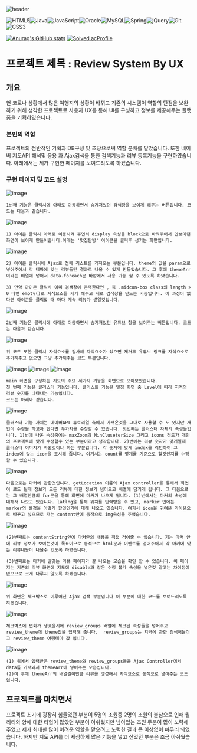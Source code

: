 ![header](https://capsule-render.vercel.app/api?type=waving&color=auto&height=170&text=Welcome&desc=Kim's_Work&animation=fadeIn&fontSize=55&fontAlignY=31)

![HTML5](https://img.shields.io/badge/html5-%23E34F26.svg?style=for-the-badge&logo=html5&logoColor=white)![Java](https://img.shields.io/badge/java-%23ED8B00.svg?style=for-the-badge&logo=java&logoColor=white)![JavaScript](https://img.shields.io/badge/javascript-%23323330.svg?style=for-the-badge&logo=javascript&logoColor=%23F7DF1E)![Oracle](https://img.shields.io/badge/Oracle-F80000?style=for-the-badge&logo=oracle&logoColor=white)![MySQL](https://img.shields.io/badge/mysql-%2300f.svg?style=for-the-badge&logo=mysql&logoColor=white)![Spring](https://img.shields.io/badge/spring-%236DB33F.svg?style=for-the-badge&logo=spring&logoColor=white)![jQuery](https://img.shields.io/badge/jquery-%230769AD.svg?style=for-the-badge&logo=jquery&logoColor=white)![Git](https://img.shields.io/badge/git-%23F05033.svg?style=for-the-badge&logo=git&logoColor=white)![CSS3](https://img.shields.io/badge/css3-%231572B6.svg?style=for-the-badge&logo=css3&logoColor=white)

[![Anurag's GitHub stats](https://github-readme-stats.vercel.app/api?username=Kimminseok1122&theme=cobalt)](https://github.com/anuraghazra/github-readme-stats)      [![Solved.acProfile](http://mazassumnida.wtf/api/v2/generate_badge?boj=beggar1122)](https://solved.ac/beggar1122/)

# 프로젝트 제목 : Review System By UX






## 개요
현 코로나 상황에서 많은 여행지의 상황이 바뀌고 기존의 시스템이 역할의 단점을 보완하기 위해 생각한 프로젝트로 사용자 UX를 통해 UI를 구성하고 정보를 제공해주는 플랫폼을 기획하였습니다.


### 본인의 역할
프로젝트의 전반적인 기획과 DB구성 및 조장으로써 역할 분배를 맡았습니다. 또한 네이버 지도API 해석및 응용 과 Ajax검색을 통한 검색기능과 리뷰 등록기능을 구현하였습니다. 아래에서는 제가 구현한 페이지를 보여드리도록 하겠습니다.

### 구현 페이지 및 코드 설명

![image](https://user-images.githubusercontent.com/99003417/169831772-0870d5f9-5c3a-46f8-a8f3-2c8a400befc2.png)

```
1번째 기능은 클릭시에 아래로 이동하면서 숨겨져있던 검색창을 보이게 해주는 버튼입니다. 코드는 다음과 같습니다.
```
![image](https://user-images.githubusercontent.com/99003417/169834731-a97102a9-685b-4a6a-a687-748c952bd581.png)

```
1) 아이콘 클릭시 아래로 이동시켜 주면서 display 속성을 block으로 바꿔주어서 안보이던 화면이 보이게 만들어줍니다.아래는 '맛집탐방' 아이콘을 클릭후 생기는 화면입니다.
```
![image](https://user-images.githubusercontent.com/99003417/169836868-535cb5f2-d756-4ef4-83b9-8db31692c2bd.png)

```
2) 아이콘 클릭시에 Ajax로 전체 리스트를 가져오는 부분입니다. theme의 값을 param으로 넣어주어서 각 테마에 맞는 리뷰들만 결과로 나올 수 있게 만들었습니다. 그 후에 themeArr이라는 배열에 넣어서 data.foreach문 바깥에서 사용 가능 할 수 있도록 하였습니다.
```
```
3) 만약 아이콘 클릭시 이미 검색창이 존재한다면 , 즉 .midcon-box class의 length > 0 다면 empty()로 자식요소를 제거 해주고 새로 검색창을 만드는 기능입니다. 이 과정이 없다면 아이콘을 클릭할 때 마다 계속 리뷰가 쌓일것입니다.
```
![image](https://user-images.githubusercontent.com/99003417/169840364-84dfb5a7-b634-4c67-93c4-ad137230c44a.png)

```
2번째 기능은 클릭시에 아래로 이동하면서 숨겨져있던 유튜브 창을 보여주는 버튼입니다. 코드는 다음과 같습니다.
```
![image](https://user-images.githubusercontent.com/99003417/169840693-0f59e125-b7da-469c-a802-933bf19ba179.png)

```
위 코드 또한 클릭시 자식요소를 검사해 자식요소가 있으면 제거후 유튜브 링크를 자식요소로 추가해주고 없으면 그냥 추가해주는 코드 부분입니다.
```

![image](https://user-images.githubusercontent.com/99003417/169841338-231d4842-f13e-4d76-8332-42c785649d7c.png)
![image](https://user-images.githubusercontent.com/99003417/169841411-5e966db8-7d40-48ca-a231-de437b0a6d9d.png)
![image](https://user-images.githubusercontent.com/99003417/169841485-a528c2e2-4e51-4b23-973b-9eadc674495e.png)

```
main 화면을 구성하는 지도의 주요 세가지 기능을 화면으로 모아보았습니다. 
첫 번째 기능은 클러스터 기능입니다. 클러스트 기능은 일정 화면 줌 Level에 따라 지역의 리뷰 숫자를 나타내는 기능입니다.
코드는 아래와 같습니다.
```
![image](https://user-images.githubusercontent.com/99003417/169842121-c3e19a20-00f7-4caf-a7be-6ada9511caa6.png)
```
클러스터 기능 자체는 네이버API 튜토리얼 측에서 가져온것을 그대로 사용할 수 도 있지만 개인이 수정을 하고자 한다면 두가지를 수정할 수 있습니다. 첫번째는 클러스터 자체의 속성들입니다. 1)번에 나온 속성중에는 maxZoom과 MinCluseterSize 그리고 icons 정도가 개인의 프로젝트에 맞게 수정할수 있는 부분이라고 생각합니다. 2)번에는 리뷰 숫자가 몇개일때 클러스터 이미지가 바뀔것이냐 하는 부분입니다. 각 숫자에 맞게 index를 리턴하여 그 index에 맞는 icon을 표시해 줍니다. 여기서는 count를 몇개를 기준으로 할것인지를 수정할 수 있습니다.
```

![image](https://user-images.githubusercontent.com/99003417/169843167-f017e5d2-c68b-4e58-85b8-e34470782d21.png)

```
다음으로는 마커에 관한것입니다. getLocation 이름의 Ajax controller를 통해서 화면이 로드 될때 정보가 모든 리뷰에 대한 정보가 넘어오고 배열에 담기게 됩니다. 그 다음으로는 그 배열만큼의 for문을 통해 화면에 마커가 나오게 됩니다. (1)번에서는 마커의 속성에 대해서 나오고 있습니다. latlng을 통해 위치를 입력받을 수 있고, marker 안에는 marker의 설정을 어떻게 할것인가에 대해 나오고 있습니다. 여기서 icon을 귀여운 라이온으로 바꾸고 싶으므로 저는 content안에 동적으로 img속성을 주었습니다.
```
![image](https://user-images.githubusercontent.com/99003417/169844482-35d2d792-1dc9-41f9-85b7-dbab618c75ab.png)
```
(2)번째로는 contentString안에 마커안의 내용을 직접 적어줄 수 있습니다. 저는 마커 안에 리뷰 정보가 보이는것이 목표이므로 동적으로 html문과 이벤트를 걸어주어서 각 마커에 맞는 리뷰내용이 나올수 있도록 하였습니다.
```
```
(3)번째로는 마커에 알맞는 리뷰 페이지가 잘 나오는 모습을 확인 할 수 있습니다. 이 페이지는 기존의 리뷰 화면에 지도에 disable과 같은 수정 불가 속성을 넣은것 말고는 차이점이 없으므로 크게 다루지 않도록 하겠습니다.
```
![image](https://user-images.githubusercontent.com/99003417/169845165-1a8fa07b-ba9d-4786-8bb3-ec9b6ae1442a.png)
```
위 화면은 체크박스로 이루어진 Ajax 검색 부분입니다 이 부분에 대한 코드를 보여드리도록 하겠습니다.
```
![image](https://user-images.githubusercontent.com/99003417/169845519-924757c8-a30b-44ea-b6ca-3ff589c48509.png)
```
체크박스에 변화가 생겼을시에 review_groups 배열에 체크된 속성들을 넣어주고 review_theme에 theme값을 입력해 줍니다.  review_groups는 지역에 관한 검색어들이고 review_theme 여행테마 값 입니다.
```
![image](https://user-images.githubusercontent.com/99003417/169846484-c50a0e85-113e-4939-8bf4-29139b605483.png)
```
(1) 위에서 입력받은 review_theme와 review_groups들을 Ajax Controller에서 data를 가져와서 themeArr에 넣어주는 모습입니다.
(2)이 후에 themeArr의 배열길이만큼 리뷰를 생성해서 자식요소로 동적으로 넣어주는 코드입니다.
```

## 프로젝트를 마치면서
프로젝트 초기에 굉장히 힘들었던 부분이 5명의 조원중 2명의 조원의 불참으로 인해 퀄리티와 양에 대한 타협이 많았던 부분이 아쉬웠지만 남아있는 조원 두분이 많이 노력해주었고 제가 최대한 많이 어려운 역할을 맡으려고 노력한 결과 큰 이상없이 마무리 되었습니다. 하지만 지도 API를 더 세심하게 많은 기능을 넣고 싶었던 부분은 조금 아쉬웠습니다.
